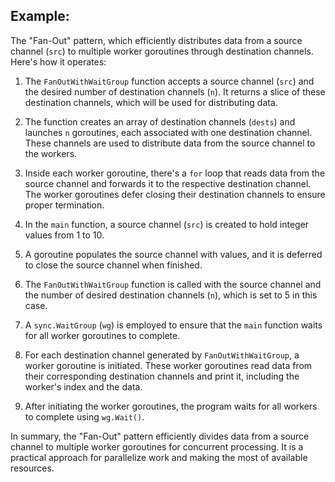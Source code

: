 ## Example:

The "Fan-Out" pattern, which efficiently distributes data from a source channel (`src`) to multiple worker goroutines through destination channels. Here's how it operates:

1. The `FanOutWithWaitGroup` function accepts a source channel (`src`) and the desired number of destination channels (`n`). It returns a slice of these destination channels, which will be used for distributing data.

2. The function creates an array of destination channels (`dests`) and launches `n` goroutines, each associated with one destination channel. These channels are used to distribute data from the source channel to the workers.

3. Inside each worker goroutine, there's a `for` loop that reads data from the source channel and forwards it to the respective destination channel. The worker goroutines defer closing their destination channels to ensure proper termination.

4. In the `main` function, a source channel (`src`) is created to hold integer values from 1 to 10.

5. A goroutine populates the source channel with values, and it is deferred to close the source channel when finished.

6. The `FanOutWithWaitGroup` function is called with the source channel and the number of desired destination channels (`n`), which is set to 5 in this case.

7. A `sync.WaitGroup` (`wg`) is employed to ensure that the `main` function waits for all worker goroutines to complete.

8. For each destination channel generated by `FanOutWithWaitGroup`, a worker goroutine is initiated. These worker goroutines read data from their corresponding destination channels and print it, including the worker's index and the data.

9. After initiating the worker goroutines, the program waits for all workers to complete using `wg.Wait()`.

In summary, the "Fan-Out" pattern efficiently divides data from a source channel to multiple worker goroutines for concurrent processing. It is a practical approach for parallelize work and making the most of available resources.
